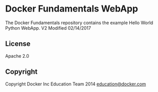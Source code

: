 Docker Fundamentals WebApp
==========================

The Docker Fundamentals repository contains the example Hello World Python WebApp.
V2 Modified 02/14/2017 

## License

Apache 2.0

## Copyright

Copyright Docker Inc Education Team 2014 <education@docker.com>

